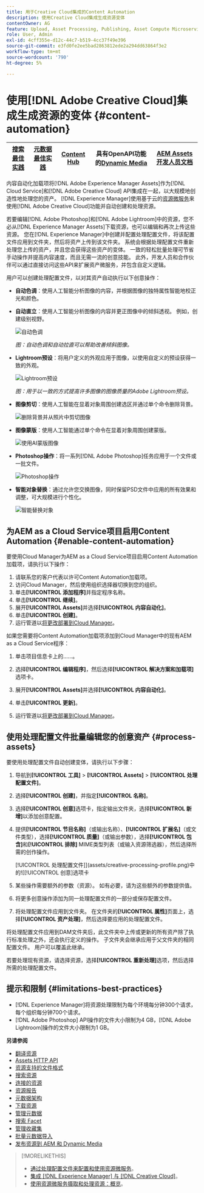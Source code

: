 ```yaml
---
title: 用于Creative Cloud集成的Content Automation
description: 使用Creative Cloud集成生成资源变体
contentOwner: AG
feature: Upload, Asset Processing, Publishing, Asset Compute Microservices
role: User, Admin
exl-id: 4cff355e-d12c-44c7-b519-4cc37f49e396
source-git-commit: e3fd0fe2ee5bad2863812ede2a294dd63864f3e2
workflow-type: tm+mt
source-wordcount: '790'
ht-degree: 5%

---
```


# 使用[!DNL Adobe Creative Cloud]集成生成资源的变体 {#content-automation}

| [搜索最佳实践](/help/assets/search-best-practices.md) | [元数据最佳实践](/help/assets/metadata-best-practices.md) | [Content Hub](/help/assets/product-overview.md) | 具有OpenAPI功能的[Dynamic Media](/help/assets/dynamic-media-open-apis-overview.md) | [AEM Assets开发人员文档](https://developer.adobe.com/experience-cloud/experience-manager-apis/) |
| ------------- | --------------------------- |---------|----|-----|

内容自动化加载项将[!DNL Adobe Experience Manager Assets]作为[!DNL Cloud Service]和[!DNL Adobe Creative Cloud] API集成在一起，以大规模地创造性地处理您的资产。 [!DNL Experience Manager]使用基于云的[资源微服务](/help/assets/asset-microservices-overview.md)来使用[!DNL Adobe Creative Cloud]功能并自动创建和处理资源。

若要编辑[!DNL Adobe Photoshop]和[!DNL Adobe Lightroom]中的资源，您不必从[!DNL Experience Manager Assets]下载资源，也可以编辑和再次上传这些资源。 您在[!DNL Experience Manager]中创建并配置处理配置文件，将该配置文件应用到文件夹，然后将资产上传到该文件夹。 系统会根据处理配置文件重新处理您上传的资产，并且您会获得这些资产的变体。 一致的轻松批量处理可节省手动操作并提高内容速度，而且无需一流的创意技能。 此外，开发人员和合作伙伴可以通过直接访问这些API来扩展资产微服务，并包含自定义逻辑。

用户可以创建处理配置文件，以对其资产自动执行以下创意操作：

* **自动色调**：使用人工智能分析图像的内容，并根据图像的独特属性智能地校正光和颜色。

* **自动直立**：使用人工智能分析图像的内容并更正图像中的倾斜透视。 例如，创建级别视野。

  ![自动色调](/help/assets/assets/content-automation-autotone.png)

  *图：自动色调和自动拉直可以帮助改善倾斜图像。*

* **Lightroom预设**：将用户定义的外观应用于图像，以使用自定义的预设获得一致的外观。

  ![Lightroom预设](/help/assets/assets/content-automation-lrpresets.png)

  *图：用于以一致的方式提高许多图像的图像质量的Adobe Lightroom预设。*

* **图像剪切**：使用人工智能在显着对象周围创建选区并通过单个命令删除背景。

  ![删除背景并从照片中剪切图像](/help/assets/assets/content-automation-backgroundremove.png)

* **图像蒙版**：使用人工智能通过单个命令在显着对象周围创建蒙版。

  ![使用AI蒙版图像](/help/assets/assets/content-automation-mask.png)

* **Photoshop操作**：将一系列[!DNL Adobe Photoshop]任务应用于一个文件或一批文件。

  ![Photoshop操作](/help/assets/assets/content-automation-psactions.png)

* **智能对象替换**：通过允许您交换图像，同时保留PSD文件中应用的所有效果和调整，可大规模进行个性化。

  ![智能替换对象](/help/assets/assets/content-automation-objectreplace.png)

## 为AEM as a Cloud Service项目启用Content Automation {#enable-content-automation}

要使用Cloud Manager为AEM as a Cloud Service项目启用Content Automation加载项，请执行以下操作：

1. 请联系您的客户代表以许可Content Automation加载项。
1. 访问Cloud Manager，然后使用组织选择器切换到您的组织。
1. 单击&#x200B;**[!UICONTROL 添加程序]**&#x200B;并指定程序名称。
1. 单击&#x200B;**[!UICONTROL 继续]**。
1. 展开&#x200B;**[!UICONTROL Assets]**&#x200B;并选择&#x200B;**[!UICONTROL 内容自动化]**。
1. 单击&#x200B;**[!UICONTROL 创建]**。
1. 运行管道以[将更改部署到Cloud Manager](https://experienceleague.adobe.com/docs/experience-manager-cloud-service/content/implementing/using-cloud-manager/deploy-code.html)。

如果您需要将Content Automation加载项添加到Cloud Manager中的现有AEM as a Cloud Service程序：

1. 单击项目信息卡上的……。

1. 选择&#x200B;**[!UICONTROL 编辑程序]**，然后选择&#x200B;**[!UICONTROL 解决方案和加载项]**&#x200B;选项卡。

1. 展开&#x200B;**[!UICONTROL Assets]**&#x200B;并选择&#x200B;**[!UICONTROL 内容自动化]**。
1. 单击&#x200B;**[!UICONTROL 更新]**。
1. 运行管道以[将更改部署到Cloud Manager](https://experienceleague.adobe.com/docs/experience-manager-cloud-service/content/implementing/using-cloud-manager/deploy-code.html)。

## 使用处理配置文件批量编辑您的创意资产 {#process-assets}

要使用处理配置文件自动创建变体，请执行以下步骤：

1. 导航到&#x200B;**[!UICONTROL 工具]** > **[!UICONTROL Assets]** > **[!UICONTROL 处理配置文件]**。

1. 选择&#x200B;**[!UICONTROL 创建]**，并指定&#x200B;**[!UICONTROL 名称]**。

1. 选择&#x200B;**[!UICONTROL 创意]**&#x200B;选项卡，指定输出文件夹，选择&#x200B;**[!UICONTROL 新增]**&#x200B;以添加创意配置。

1. 提供&#x200B;**[!UICONTROL 节目名称]**（或输出名称）、**[!UICONTROL 扩展名]**（或文件类型），选择&#x200B;**[!UICONTROL 质量]**（或输出参数），选择&#x200B;**[!UICONTROL 包含]**&#x200B;和&#x200B;**[!UICONTROL 排除]** MIME类型列表（或输入资源筛选器），然后选择所需的创作操作。

   [!UICONTROL 处理配置文件]](assets/creative-processing-profile.png)中的![[!UICONTROL 创意]选项卡

1. 某些操作需要额外的参数（资源）。 如有必要，请为这些额外的参数提供值。

1. 将更多创意操作添加为同一处理配置文件的一部分或保存配置文件。

1. 将处理配置文件应用到文件夹。 在文件夹的&#x200B;**[!UICONTROL 属性]**&#x200B;页面上，选择&#x200B;**[!UICONTROL 资产处理]**，然后选择要应用的处理配置文件。

将处理配置文件应用到DAM文件夹后，此文件夹中上传或更新的所有资产除了执行标准处理之外，还会执行定义的操作。 子文件夹会继承应用于父文件夹的相同配置文件。 用户可以覆盖此继承。

若要处理现有资源，请选择资源，选择&#x200B;**[!UICONTROL 重新处理]**&#x200B;选项，然后选择所需的处理配置文件。

## 提示和限制 {#limitations-best-practices}

* [!DNL Experience Manager]将资源处理限制为每个环境每分钟300个请求，每个组织每分钟700个请求。
* [!DNL Adobe Photoshop] API操作的文件大小限制为4 GB，[!DNL Adobe Lightroom]操作的文件大小限制为1 GB。

**另请参阅**

* [翻译资源](translate-assets.md)
* [Assets HTTP API](mac-api-assets.md)
* [资源支持的文件格式](file-format-support.md)
* [搜索资源](search-assets.md)
* [连接的资源](use-assets-across-connected-assets-instances.md)
* [资源报告](asset-reports.md)
* [元数据架构](metadata-schemas.md)
* [下载资源](download-assets-from-aem.md)
* [管理元数据](manage-metadata.md)
* [搜索 Facet](search-facets.md)
* [管理收藏集](manage-collections.md)
* [批量元数据导入](metadata-import-export.md)
* [发布资源到 AEM 和 Dynamic Media](/help/assets/publish-assets-to-aem-and-dm.md)

>[!MORELIKETHIS]
>
>* [通过处理配置文件来配置和使用资源微服务](/help/assets/asset-microservices-configure-and-use.md)。
>* [集成 [!DNL Experience Manager] 与 [!DNL Creative Cloud]](/help/assets/aem-cc-integration-best-practices.md)。
>* [使用资源微服务摄取和处理资源：概览](/help/assets/asset-microservices-overview.md)。
